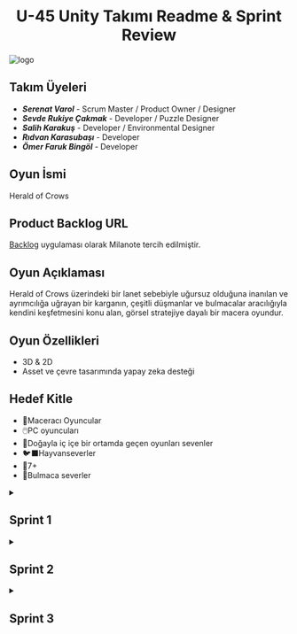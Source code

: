 <h1 align="center"> U-45 Unity Takımı Readme & Sprint Review </h1>

![logo](https://github.com/user-attachments/assets/f2a10df9-764f-43dd-a61e-f02d993ad7b6)

## Takım Üyeleri
- ***Serenat Varol*** - Scrum Master / Product Owner / Designer
- ***Sevde Rukiye Çakmak*** - Developer / Puzzle Designer
- ***Salih Karakuş*** - Developer / Environmental Designer
- ***Rıdvan Karasubaşı*** - Developer
- ***Ömer Faruk Bingöl*** - Developer


## Oyun İsmi
Herald of Crows

## Product Backlog URL
[Backlog](https://app.milanote.com/1Slqve1Muzpr4R?p=GGTn82gsDdG) uygulaması olarak Milanote tercih edilmiştir.

## Oyun Açıklaması
Herald of Crows üzerindeki bir lanet sebebiyle uğursuz olduğuna inanılan ve ayrımcılığa uğrayan bir karganın, çeşitli düşmanlar ve bulmacalar aracılığıyla kendini keşfetmesini konu alan, görsel stratejiye dayalı bir macera oyundur.

## Oyun Özellikleri
- 3D & 2D
- Asset ve çevre tasarımında yapay zeka desteği

## Hedef Kitle
- 👾Maceracı Oyuncular
- 🖱️PC oyuncuları
- 🥀Doğayla iç içe bir ortamda geçen oyunları sevenler
- 🐦‍⬛Hayvanseverler
- 🚸7+
- 🧩Bulmaca severler

<details><summary><h2>Sprint 1</h2> </summary>

* <b>Puanlama Mantığı: </b> Sprint 1 görevlerinin puanlaması;
      <li>görevlerin ne kadar mesai alacağı, </li>
      <li>görevlerin kaç takım üyesini ilgilendirdiği, </li>
      <li>görevlerin tamamen bitmesinin ne kadar zor olduğu,</li>
      <li>görevlerin ne kadar esnekliğe açık olduğu veya risk içerdiği </li>
kriterlerine göre belirlenmiştir. Mavi renkle üzeri çizili görevlerin bitirilmesi, diğer görevlere başlanabilmesi için elzemdir.
* Sprint içi puan değerlendirmesi 100 üzerinden belirlenmiştir. Tüm görevler Milanote'ta bir yapılacaklar listesi şeklinde tutulmuş ve spesifik üyelerin görevleri kendilerine atanmıştır. Sprint 1 görevlerinin hepsi tamamlanarak 100/100 puanla bitmiştir. Bonus olarak User Interface tasarlanmış ve Sprint 3'te olacak bir görevin yükü azaltılmıştır.
* Projenin totalde 350 puan değerinde olması, Sprint 3'ün çıkabilecek sorunlardan ötürü en yüksek puana sahip olması beklenmektedir.
* Sprint 1 süreci bütün takım üyelerinin en az mesai ayırabileceği dönem olduğundan mümkün olduğunca tasarıma, kaynak toplamaya ve herkesin ayrı ayrı çalışmasına karar verilmiştir. Tamamlanan görevler backlog ve iletişim kanallarıyla haberleşilmiş ancak bir araya getirilip temizlik açısından Github repository'sine eklenmemiştir. Ana projeye merge işlemleri bütün takım üyelerinin toplantılarda vereceği kararlarla Sprint 2 sürecinde gerçekleştirilecektir.
* <b>Daily Scrum: </b> Günlük konuşmalar ve anketler Whatsapp üzerinden gerçekleştirilirken toplantılar için fonksiyonabilitesi sebebiyle Discord tercih edilmiştir.
* Toplantılara katılım sağlayamamış üyelerin geri kalmaması açısından kısa görüşme özetleri içeren [ortak bir döküman](https://docs.google.com/document/d/1Ae8FYZowJhssbUb1zqXL1aqo0bAXkMyHa2stOofVKuo/edit?usp=sharing) hazırlanmıştır.

 
* Backlog Görselleri: </br>
![milanote](https://github.com/Sevdecakmak/OUA-Grup45/assets/53650879/62e64f83-c818-41fe-b9f4-672506308ac1) </br>
![canvas_level--area--scene-design-240707_1740](https://github.com/Sevdecakmak/OUA-Grup45/assets/53650879/7ff81fab-7b23-49ad-ae4f-6ff2ee09e9d6) </br>
![canvas_general-inspo--sources-240707_1752](https://github.com/Sevdecakmak/OUA-Grup45/assets/53650879/b795e3e1-8fd2-4caa-b288-4f3e2dbe1489) </br>

   > Sprint içerikleri renk kodlarıyla ayrılacaktır. Sprint 1 mavi başlıklı görevleri içermektedir. Ayrıyeten öncelikli görevler highlightlanmıştır.

* Toplantı ve Sohbet Görselleri, Anketler: </br>
![sprint1wp](https://github.com/Sevdecakmak/OUA-Grup45/assets/53650879/de7bed66-e8f8-4fb3-b7bc-b38e5ef1aa1c)</br>
![image](https://github.com/Sevdecakmak/OUA-Grup45/assets/53650879/6d653f16-1bda-44b5-bcd2-92bb123b15bd) </br>
![discord](https://github.com/Sevdecakmak/OUA-Grup45/assets/53650879/fe19a5b0-5423-40bd-a63f-b9a58411cb6f) </br>


* Seçilen / Tasarlanan bazı Assetler: </br>

<h3 align="center"> <a href="https://sketchfab.com/3d-models/snake-attack-animations-multiple-83c4290cd4b648fd942d4bbc2280a3f6?utm_medium=embed&utm_campaign=share-popup&utm_content=83c4290cd4b648fd942d4bbc2280a3f6" target="_blank" rel="nofollow" style="font-weight: bold; color: #1CAAD9;"> Snake Animations (Multiple) </a> </h3> </br>


<a align="center"> ![snake](https://github.com/Sevdecakmak/OUA-Grup45/assets/53650879/3c8ce126-879a-4183-aed6-743dffd13567) </a>


<h3 align="center"> <a href="https://sketchfab.com/models/e2e6d407b18547d2a9ed37a1707042e1/embed"> Crow Asset </a> </h3> </br>

![crow](https://github.com/Sevdecakmak/OUA-Grup45/assets/53650879/cbd39e6a-adee-4185-91ba-dd951cd6486b)

* <h2>Sprint Review: </h2>
     <li>Oyunun hikayesi belirlendi.</li>
     <li>Oyun içi roadmap çıkarıldı. </li>
     <li>Karakterlere ve oyunun temel temasına, çevre görünüşüne bulmacalara karar verildi.</li>
     <li>Bulmaca sayısına ve oyuncunun bir karga olmasına karar verildi. Karganın hangi mekaniklere sahip olacağı tartışıldı.</li>
     <li>Sprint Review katılımcıları: Serenat Varol, Salih Karakuş, Rümeysa Sevde Çakmak</li>
     <li>Sprint 1 sürecinde iletişim yetersizliği sebebiyle sürecin yavaşladığı belirtildi, ilerleyen süreçte daha koordine bir takım çalışmasının gerekliliği konusunda hemfikir olundu.</li>

* <h2>Sprint Retrospect: </h2>
      <li>Takım içi roller ilk toplantıda belirlenmiştir.</li>
      <li>Sprint içi ve sonraki sprintler üzerine roadmap çıkarıldı.</li>
      <li>Tasarımla kodlama kısmı ikiye ayrılmış ve hem iş yüküne hem de kişisel yönelimlere dayalı görev dağılımına gidilmiştir.</li>
      <li>Tasarım ve kodlama ayrı işlediğinden ötürü assetler ve animasyonlar bu Sprint içinde belli bir düzeyde tamamlanmıştır. Scriptlerle birleştirme işi Sprint 2'ye kalmıştır.</li>
      <li>User Interface taslağı oluşturulmuştur.</li>
     
  
</details>

<details><summary><h2>Sprint 2</h2></summary>

* <b> Sprint içi puan değerlendirmesi </b> Sprint 1'deki gibi 100 üzerinden belirlenmiştir. Bazı opsiyonel veya Sprint 3'e bırakılması kararlaştırılan görevler de görev listesine eklenmiştir. Birkaç bonus görev belirlenmiştir, bu görevler zorunlu olmayan veya Sprint 2 süreci içerisinde bir deadline'a sahip olmayan içeriklerden oluşmaktadır. Görevler yine backlogda yapılacaklar listesi şeklinde tutulmuş, tamamlanan görevler işaretlenmiş ve spesifik üyelerin görevleri kendilerine atanmıştır. Sprint 2 görevlerinin hepsi tamamlanarak 100/100 puanla bitmiştir. 

* <b> Sprint Notu: </b> Sprint 2 süreci bulmacalar ve oyun mekaniklerine odaklı geçmiştir. Bulmaca bölümlerinin kaçar Unity Sahnesine sahip olacağı, 3D veya 2D içerikler ve hangi bulmacaların kesinlikle ekleneceği, hangilerinin zaman ve kaynak miktarına göre eklenmese de olacağına karar verilmiştir. Bulmaca görevleri ilgi alanları ve mesai sürelerine göre üyeler arasında paylaştırılmıştır. Bulmaca dışındaki görevler bulmacalarla uğraşmayacak üyeler arasında mümkün olduğunca dengeli bir şekilde paylaştırılmıştır. Tasarımla ilgilenen üyeler bulmaca yapanlarla beraber çalışmış, gerekli bazı assetler çizilmiş ve daily scrum'la sürekli bir feedback sağlanmıştır.
* Bu süreçte ayrıca bazı senaryosal değişikliklere gidilmiş, karakterler arasında geçmesi hayal edilen interaksiyonlar ve kombat sahneleri yazıya dökülmüş, replikler yazılmış ve hikayesel algoritmalar çıkarılmıştır. Oyunun başında ve sonunda olması planlanan cutscene'ler için storyboard'lar oluşturulmuş ve takımın görüşleri alınmıştır.
* Tamamlanan görevlerin bir kısmı üyelerin branchlerine pushlanmıştır. En son main branchte bir araya getirme işleminin sakıncasız olması açısından takım üyelerinin gözetimi altında canlı şekilde Sprint 3'te gerçekleştirilmesi planlanmaktadır.
* UI / UX Tasarımı, VFX, SFX ve müzikler, geçmiş Sprintlerde oyunun bazı ana hatları oluştuktan sonra eklenmesi planlandığı için bekleyen özellikler, bazı son bölümlerin tasarımları ve kalacak zaman ve kaynak miktarımıza göre gerekliliği şüpheli görülen özelliklerle Sprint 3'te ilgilenilecektir.
  
* <b>Daily Scrum: </b> Günlük konuşmalar ve anketler Whatsapp üzerinden gerçekleştirilirken toplantılar için fonksiyonabilitesi sebebiyle Discord tercih edilmiştir.

* Toplantılara katılım sağlayamamış üyelerin geri kalmaması açısından kısa görüşme özetleri içeren [döküman](https://docs.google.com/document/d/1Ae8FYZowJhssbUb1zqXL1aqo0bAXkMyHa2stOofVKuo/edit?usp=sharing) bu toplantıda da güncellenmiştir.



* <h2> Backlog Görselleri: </h2> </br>
![canvas_environment-assets--vfx-240721_1535](https://github.com/user-attachments/assets/92e5a199-dde6-4744-867b-c2363975cf10) </br>
![canvas_storylines-interactions-mission-tree-240721_1604](https://github.com/user-attachments/assets/2b60fb70-3a9f-4ab5-b48f-54557703d6a8)</br>
![canvas_level--area--scene-design-240721_1603](https://github.com/user-attachments/assets/62a2d75e-3bd4-4bcf-b5da-0404cf7b8180)</br>
![canvas_oua-45-240721_2002](https://github.com/user-attachments/assets/b8116a05-1d18-41ba-81de-5e2fc302ce5d) </br>

 

> Sprint içerikleri renk kodlarıyla ayrılacaktır. Sprint 2 pembe başlıklı görevleri içermektedir. Ayrıyeten bonus görevler ve tartışılacaklar highlightlanmıştır. </br>

* <h2> Toplantı ve Sohbet Görselleri, Anketler: </h2> </br>

![Ekran görüntüsü 2024-07-21 183057](https://github.com/user-attachments/assets/45e98dbe-5dc6-4033-a7b3-bd60b62c6fd8)</br>


* <h2> Ürün Durumu: </h2> </br>

![Ekran görüntüsü 2024-07-18 043445](https://github.com/user-attachments/assets/91a5b070-f660-4f73-8263-445a2613674f)</br>

![image](https://github.com/user-attachments/assets/7953b423-388d-400b-ac46-0a2626552e25)</br>


* <h2>Sprint 2 Review: </h2>
     <li>Bulmacalar ve oyun mekanikleri belirlendi.</li>
     <li>Haritanın kaç bölge olacağı belirlendi, en kapsamlı bölgeler tasarlandı.</li>
     <li>Sprint Review katılımcıları: Serenat Varol
     <li>Sprint 2 boyunca zaman yetersizliği sebebiyle süreç çok stresli geçti, görevleri bitirebilmek tüm takımı zorladı. Sprint 3'ün daha ağır geçecek olması sebebiyle görevlere spesifik deadlinelar atanıp bütün görevlerin son ana yığılmamasına karar verildi.</li>
     <li>Sprint 1'de yazılan rapordaki bir üyenin ismindeki yazım yanlışı düzeltildi.</li>
      <li>Takım içi rollerde değişime gidildi. (Product Owner: Serenat Varol) </li>
      
* <h2>Sprint 2 Retrospect: </h2>
      <li>Bulmacalar için Product Owner takıma birçok seçenek sundu, hikayeye en uygun olanlar veya tasarımı hoşumuza gidenler ilham kaynağı olarak seçildi. Farklı oyunlar ve hatta gerçek hayattan yaptığımız gözlemleri kendi oyunumuza uyarladı.</li>
      <li>Sprint içi ve sonraki sprintler üzerine roadmap çıkarıldı.</li>
      <li>Bu sprintte de hem iş yüküne hem de kişisel yönelimlere dayalı görev dağılımına gidilmiştir.</li>
      <li>Bulmacalar kodlama grubu üyelerine bölüştürülmüştür. Tasarım grubu ise beraber asset araştırmış ve haritanın belli bir kısmını tasarlamıştır. Her şey Sprint 3'te bir araya gelecektir.</li>
      <li>Senaryolar, interaksiyonlar, algoritmalar ve replikler yazılmıştır.</li>
      <li>Oyuncuyu yönlendirmek adına Oyun İçi Görev Ağacı olmasına ve bu ağaçta sırayla hangi görevlerin olacağına karar verilmiştir.</li>

</details>

<details><summary><h2>Sprint 3</h2></summary>

* <b> Sprint içi puan değerlendirmesi </b> 150 puan üzerinden belirlenmiştir.  Görevler backlogda yapılacaklar listesi şeklinde tutulmuş, tamamlanan görevler işaretlenmiş ve spesifik üyelerin görevleri kendilerine atanmıştır. Sprint 3 150/150 tam puanla bitirilmiştir, ancak projeyi kapatma sürecinde olası problemlere bakmak için fazlaca zaman ayrılması mümkün olmamıştır. Proje her ne kadar hatasız çalışmakta olsa ve elzem denemeler tamamlanmış olsa da scrum master daha kapsamlı bir test süreci planlamış ve bu planlamanın gerisinde kalınmıştır. 

* <b> Sprint Notu: </b> Sprint 3 süreci oyun mekanikleri, animasyonlar, bulmacalar, çevre tasarımları, cutsceneler ve özellikle efeklerin implementasyonuna, bugfixlere ve build almaya odaklanmıştır. Sahne geçişleri ve cutsceneler Sprint 1'de çıkarılan roadmap'e uygun şekilde ayarlanmış, sahnelerin indexleri düzenlenmiştir. Bu Sprint'te görevler geçmiş sprintlerin aksine ilgi alanlarına değil yetenek ve ayırılabilecek mesai sürelerine göre paylaştırılmış, zorlanılan hataların üstesinden imeceyle gelinmiştir. Takım üyelerinin büyük bir çoğunluğu Sprint sonuna yaklaşıncaya kadar minimal mesai harcamıştır. 
* Bu süreçte araştırma ve implemetasyon baş başa ilerlemiştir. Sprint 2'de sözel, yazısal veya görsel olarak tasarlanan bazı alternatiflerin denenmesi ve bazılarının takım tarafından daha çok beğenilmesi veya daha az sorun çıkarması sebepleriyle seçilmesi sonucu oyunda genel bir süreklilikten ziyade oyuncu memnuniyeti göz önünde bulundurulmuştur. Son dakika hatalarına karşılık dinamik çözüm yöntemleri geliştirilmiş, Discord sunucusu toplu beyin fırtınalarına ev sahipliği yapmıştır.
* Toplamda 5 defa projenin çeşitli kısımlarında veri kaybı yaşanmış, bu veri kayıplarının 4ü teknik arızalar gibi öngörülemez sebeplerden gerçekleşmiş, 1i ise koordinasyon ve iletişim eksikliği kaynaklıdır. Veri kayıplarının tamamı bazı görevleri sıfırdan yapma pahasına telafi edilmiştir.
* Tamamlanan görevlerin bir kısmı üyelerin branchlerine pushlanmıştır. En son main branchte bir araya getirme işleminin sakıncasız olması açısından takım üyelerinin gözetimi altında canlı şekilde Sprint 3'te gerçekleştirilmesi planlanmaktadır.
* UI / UX, VFX, SFX ve müzikler, bulmacalar, kombatlar, animasyonlar, bazı scriptler ve kontroller, bütün sahnelerin ve bölümlerin birleştirilmesi ve bugfixing bu Sprint'in görev ağacını kısaca özetlemektedir.
  
* <b>Daily Scrum: </b> Günlük konuşmalar ve anketler Whatsapp üzerinden gerçekleştirilirken toplantılar için fonksiyonabilitesi sebebiyle Discord tercih edilmiştir. Backlog'un sınırlı kapasitesi sebebiyle depolanması gerekli olmayan bazı dosya ve linkler de Discord sunucusunda tutulmuştur.

* Toplantılara katılım sağlayamamış üyelerin geri kalmaması açısından kısa görüşme özetleri içeren döküman güncellenmemiştir çünkü hiçbir toplantıya doğru düzgün katılım sağlanmadığından toplantıda konuşulması gereken konular daily scrum'la WhatsApp üzerinden gerçekleşmiştir.



* <h2> Backlog Görselleri: </h2> </br>

![canvas_oua-45-240802_1607](https://github.com/user-attachments/assets/2bcda5e5-62c1-44bf-96ae-c4a41d3a319a)

> Sprint içerikleri renk kodlarıyla ayrılmıştır. Sprint 3 kırmızı başlıklı görevleri içermektedir. Ayrıyeten öncelikli görevler highlightlanmıştır. </br>


* <h2> Toplantı ve Sohbet Görselleri, Anketler: </h2> </br>

![Discord](https://github.com/user-attachments/assets/c02909ed-3298-44e9-95c9-dda1053fd674)</br>


* <h2> Ürün Durumu: </h2> </br>

ÜRÜN DURUMU FOTOSU EKLENECEK UNUTMA EKLEEEEEEEEEEEEEEEEEEEEEEEEEEEEE EN SOOOOOOOOONNNNN !!!!!!!!!!!!!</br>


* <h2>Sprint 3 Review: </h2>
     <li>Bulmacalar ve oyun mekanikleri bir araya getirildi. Birbirleriyle etkileşimleri sağlandı.</li>
     <li>Bazı takım üyeleri GitHub hakkında gerekli araştırmalarda bulundu ve öğrendiklerini diğer üyelere aktardı. Çok sayıda conflictle karşılaşıldı ancak hepsi teker teker çözüldü.</li>
     <li>Bazı texture'ler, sahnelerin ayrıntıları, karga'nın kontrolleri ve animasyonları gibi kilit noktalar oluşturuldu ve bir araya getirildi.</li>
     <li>Ses efektleri, görsel efektler ve müzikler oyuna eklendi.</li>
     <li>Sprint 2'de storyboard olarak tasarlanmış cutsceneler renderlandı. Oyun içine ve cutscenelere replikler ve yazılar eklendi.</li>
     <li>Sprint Review katılımcıları: Serenat Varol, Sevde Rukiye Çakmak, Salih Karakuş, Rıdvan Karasubaşı
            <li>●●●●●●●●●●●●●●●●●●●●●●●●●●●●●●●●●●●●●●●●●●●●●●●●●●●●●●●●●●●●●●●●●●●●●●●●●●●●●●●●●●●●●●●●●●●●●●●●●●●●●</li>
     <li>Sprint 3 sürecinin özellikle ilk haftası takımın büyük çoğunluğunu etkisi altına alan rehavet, teslim tarihi yaklaştıkça gerginliğin ve dolayısıyla anlaşmazlığın artmasına sebep oldu. Takım üyeleri arası tartışmalar yaşandı ve scrum master'ın uzlaşmacı yaklaşımının zaman zaman tek taraflı kalması nahoş anlara yol açtı. Takım üyelerinin projenin tamamlanmasını ve teslimini göz önünde bulundurması gerektiğine dair uyarılar yapıldı. Projeyi kapatma zamanı geldiğinde ise, yaşanan rahatsızlık dile getirildi. Bu durumun en büyük suçlusunun proje dahilinde ortaya çıkan beklenmedik hatalar, talihsizlikler ve deadline'lardan kaynaklanan <b>stres</b> olduğuna dair ortak karar verildi.</li>
 
      
* <h2>Sprint 3 Retrospect: </h2>
      <li>Oyuncu ve düşman karakter tasarımı, birden fazla player controller kodu, 4 adet 3D, 2 adet 2D map tasarımı, UI için açılan ayrıca 3D interaktif sahne tasarımı, farklı bulmaca mekanikleri, karakter, düşman ve çevre animasyonları, kamera ve sahne entegrasyonu yapılmıştır.</li>
      <li>Build alınmıştır.</li>
      <li>Sprint review için toplantılar alınmış, takım üyelerinin süreç hakkında yorumları konuşulmuş, memnuniyet analizi yapılmıştır.</li>





</details>



